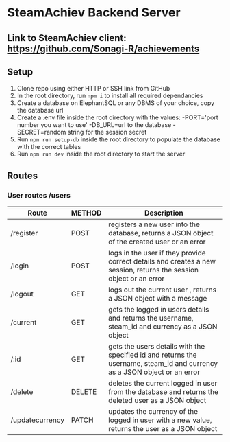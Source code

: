 # SteamAchiev Backend Server

## Link to SteamAchiev client: https://github.com/Sonagi-R/achievements

## Setup
1. Clone repo using either HTTP or SSH link from GitHub
2. In the root directory, run ``` npm i ``` to install all required dependancies
3. Create a database on ElephantSQL or any DBMS of your choice, copy the database url
4. Create a .env file inside the root directory with the values: -PORT='port number you want to use'  -DB_URL=url to the database  -SECRET=random string for the session secret
5. Run ``` npm run setup-db ``` inside the root directory to populate the database with the correct tables
6. Run ``` npm run dev ``` inside the root directory to start the server


## Routes
### User routes  /users

| Route           | METHOD      | Description                                                                                                                 |
| --------------- | ----------- | --------------------------------------------------------------------------------------------------------------------------- |
| /register       | POST        | registers a new user into the database, returns a JSON object of the created user or an error                               |
| /login          | POST        | logs in the user if they provide correct details and creates a new session, returns the session object or an error          |
| /logout         | GET         | logs out the current user , returns a JSON object with a message                                                            |
| /current        | GET         | gets the logged in users details and returns the username, steam_id and currency as a JSON object                           |
| /:id            | GET         | gets the users details with the specified id and returns the username, steam_id and currency as a JSON object or an error   |
| /delete         | DELETE      | deletes the current logged in user from the database and returns the deleted user as a JSON object                          |
| /updatecurrency | PATCH       | updates the currency of the logged in user with a new value, returns the user as a JSON object                              |
